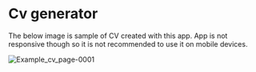 # Cv generator
The below image is sample of CV created with this app.
App is not responsive though so it is not recommended to use it on mobile devices.



![Example_cv_page-0001](https://github.com/tomaszkurcon/cv_generator/assets/94757005/0faa9331-ad5e-4025-8dab-3655a793fe60)
